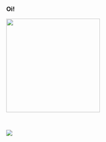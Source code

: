 ### Oi!

 <a href="https://github.com/lroberta569">
<img height="250em" src="https://github-readme-stats.vercel.app/api/top-langs/?username=lroberta569&layout=compact&langs_count=7&theme=tokyonight"/>
 <div style="display: inline_block"><br>
  
  ##
 
  <div> 
  <a href="https://www.linkedin.com/in/larissa-roberta569/" target="_blank"><img src="https://img.shields.io/badge/-LinkedIn-%230077B5?style=for-the-badge&logo=linkedin&logoColor=white" target="_blank"></a>
    
</div>


